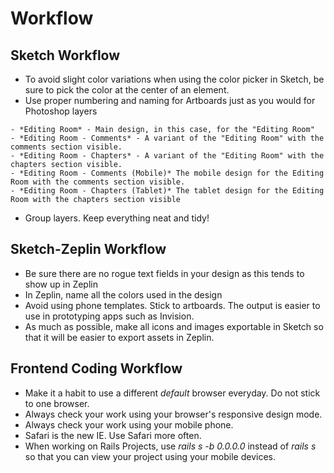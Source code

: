 # Workflow

## Sketch Workflow
- To avoid slight color variations when using the color picker in Sketch, be sure to pick the color at the center of an element.
- Use proper numbering and naming for Artboards just as you would for Photoshop layers

```
- *Editing Room* - Main design, in this case, for the "Editing Room"
- *Editing Room - Comments* - A variant of the "Editing Room" with the comments section visible.
- *Editing Room - Chapters* - A variant of the "Editing Room" with the chapters section visible.
- *Editing Room - Comments (Mobile)* The mobile design for the Editing Room with the comments section visible.
- *Editing Room - Chapters (Tablet)* The tablet design for the Editing Room with the chapters section visible
```

- Group layers. Keep everything neat and tidy!

## Sketch-Zeplin Workflow
- Be sure there are no rogue text fields in your design as this tends to show up in Zeplin
- In Zeplin, name all the colors used in the design
- Avoid using phone templates. Stick to artboards. The output is easier to use in prototyping apps such as Invision.
- As much as possible, make all icons and images exportable in Sketch so that it will be easier to export assets in Zeplin.

## Frontend Coding Workflow
- Make it a habit to use a different *default* browser everyday. Do not stick to one browser.
- Always check your work using your browser's responsive design mode.
- Always check your work using your mobile phone.
- Safari is the new IE. Use Safari more often.
- When working on Rails Projects, use *rails s -b 0.0.0.0* instead of *rails s* so that you can view your project using your mobile devices.
